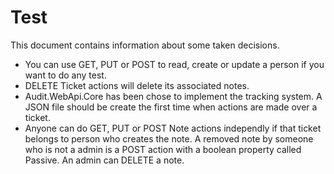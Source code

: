 # Test

This document contains information about some taken decisions.

- You can use GET, PUT or POST to read, create or update a person if you want to do any test.    
- DELETE Ticket actions will delete its associated notes.   
- Audit.WebApi.Core has been chose to implement the tracking system.
  A JSON file should be create the first time when actions are made over a ticket.  
- Anyone can do GET, PUT or POST Note actions independly if that ticket belongs to person who creates the note. 
  A removed note by someone who is not a admin is a POST action with a boolean property called Passive. 
  An admin can DELETE a note.